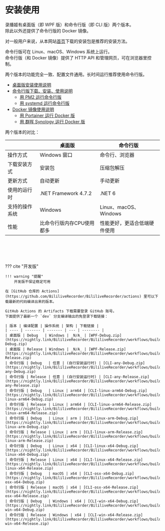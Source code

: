 # 安装使用

录播姬有桌面版（即 WPF 版）和命令行版（即 CLI 版）两个版本。  
除此以外还提供了命令行版的 Docker 镜像。

对一般用户来说，从本网站[首页](/)下载的安装包是推荐的安装方法。

命令行版可在 Linux、macOS、Windows 系统上运行。  
命令行版（和 Docker 镜像）提供了 HTTP API 和管理网页，可在浏览器里控制。

两个版本的功能完全一致、配置文件通用。长时间运行推荐使用命令行版。

- [桌面版安装使用说明](./wpf.md)
- [命令行版下载、安装、使用说明](./cli.md)
    - [用 PM2 运行命令行版](./cli-pm2.md)
    - [用 systemd 运行命令行版](./cli-systemd.md)
- [Docker 镜像使用说明](./docker.md)
    - [用 Portainer 运行 Docker 版](./docker-portainer.md)
    - [用 群晖 Synology 运行 Docker 版](./docker-synology.md)

两个版本的对比：

|                | 桌面版                    | 命令行版                     |
| -------------- | ------------------------- | ---------------------------- |
| 操作方式       | Windows 窗口              | 命令行、浏览器               |
| 下载安装方式   | 安装包                    | 压缩包解压                   |
| 更新方式       | 自动更新                  | 手动更新                     |
| 使用的运行时   | .NET Framework 4.7.2      | .NET 6                       |
| 支持的操作系统 | Windows                   | Linux、macOS、Windows        |
| 性能           | 比命令行版内存CPU使用都多 | 性能更好，更适合低端硬件使用 |

<p style="padding:30px"></p>

??? cite "开发版"

    !!! warning "提醒"
        开发版不保证稳定可用

    在 [GitHub 仓库的 Actions](https://github.com/BililiveRecorder/BililiveRecorder/actions) 里可以下载最新的代码编译出来的版本。

    GitHub Actions 的 Artifacts 下载需要登录 GitHub 账号。  
    下面提供了最新一个 `dev` 分支编译输出的免登录下载链接：

    | 版本 | 编译配置 | 操作系统 | 架构 | 下载链接 |
    | ---- | ------- | ------- | --- | -------- |
    | 桌面版 | Debug   | Windows | _N/A_ | [WPF-Debug.zip](https://nightly.link/BililiveRecorder/BililiveRecorder/workflows/build/dev/WPF-Debug.zip)
    | 桌面版 | Release | Windows | _N/A_ | [WPF-Release.zip](https://nightly.link/BililiveRecorder/BililiveRecorder/workflows/build/dev/WPF-Release.zip)
    | 命令行版 | Debug   | 任意 | (自行安装运行时) | [CLI-any-Debug.zip](https://nightly.link/BililiveRecorder/BililiveRecorder/workflows/build/dev/CLI-any-Debug.zip)
    | 命令行版 | Release | 任意 | (自行安装运行时) | [CLI-any-Release.zip](https://nightly.link/BililiveRecorder/BililiveRecorder/workflows/build/dev/CLI-any-Release.zip)
    | 命令行版 | Debug   | Linux | arm64 | [CLI-linux-arm64-Debug.zip](https://nightly.link/BililiveRecorder/BililiveRecorder/workflows/build/dev/CLI-linux-arm64-Debug.zip)
    | 命令行版 | Release | Linux | arm64 | [CLI-linux-arm64-Release.zip](https://nightly.link/BililiveRecorder/BililiveRecorder/workflows/build/dev/CLI-linux-arm64-Release.zip)
    | 命令行版 | Debug   | Linux | arm | [CLI-linux-arm-Debug.zip](https://nightly.link/BililiveRecorder/BililiveRecorder/workflows/build/dev/CLI-linux-arm-Debug.zip)
    | 命令行版 | Release | Linux | arm | [CLI-linux-arm-Release.zip](https://nightly.link/BililiveRecorder/BililiveRecorder/workflows/build/dev/CLI-linux-arm-Release.zip)
    | 命令行版 | Debug   | Linux | x64 | [CLI-linux-x64-Debug.zip](https://nightly.link/BililiveRecorder/BililiveRecorder/workflows/build/dev/CLI-linux-x64-Debug.zip)
    | 命令行版 | Release | Linux | x64 | [CLI-linux-x64-Release.zip](https://nightly.link/BililiveRecorder/BililiveRecorder/workflows/build/dev/CLI-linux-x64-Release.zip)
    | 命令行版 | Debug   | macOS | x64 | [CLI-osx-x64-Debug.zip](https://nightly.link/BililiveRecorder/BililiveRecorder/workflows/build/dev/CLI-osx-x64-Debug.zip)
    | 命令行版 | Release | macOS | x64 | [CLI-osx-x64-Release.zip](https://nightly.link/BililiveRecorder/BililiveRecorder/workflows/build/dev/CLI-osx-x64-Release.zip)
    | 命令行版 | Debug   | Windows | x64 | [CLI-win-x64-Debug.zip](https://nightly.link/BililiveRecorder/BililiveRecorder/workflows/build/dev/CLI-win-x64-Debug.zip)
    | 命令行版 | Release | Windows | x64 | [CLI-win-x64-Release.zip](https://nightly.link/BililiveRecorder/BililiveRecorder/workflows/build/dev/CLI-win-x64-Release.zip)
